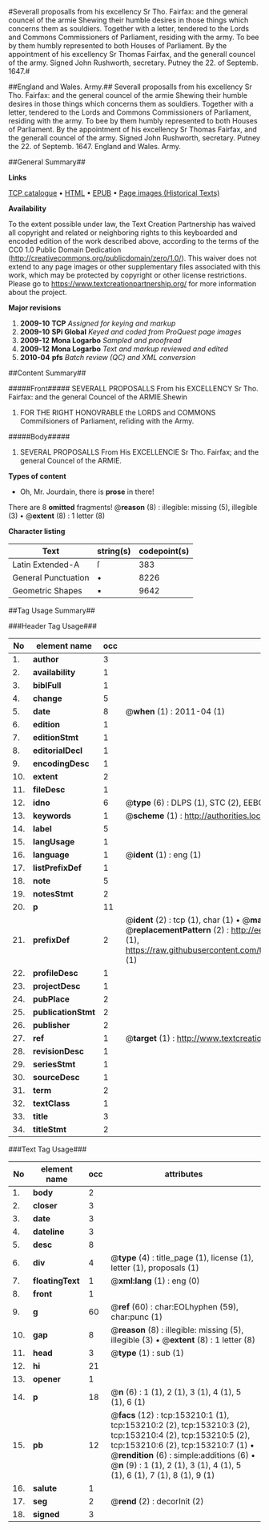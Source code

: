 #Severall proposalls from his excellency Sr Tho. Fairfax: and the general councel of the armie Shewing their humble desires in those things which concerns them as souldiers. Together with a letter, tendered to the Lords and Commons Commissioners of Parliament, residing with the army. To bee by them humbly represented to both Houses of Parliament. By the appointment of his excellency Sr Thomas Fairfax, and the generall councel of the army. Signed John Rushworth, secretary. Putney the 22. of Septemb. 1647.#

##England and Wales. Army.##
Severall proposalls from his excellency Sr Tho. Fairfax: and the general councel of the armie Shewing their humble desires in those things which concerns them as souldiers. Together with a letter, tendered to the Lords and Commons Commissioners of Parliament, residing with the army. To bee by them humbly represented to both Houses of Parliament. By the appointment of his excellency Sr Thomas Fairfax, and the generall councel of the army. Signed John Rushworth, secretary. Putney the 22. of Septemb. 1647.
England and Wales. Army.

##General Summary##

**Links**

[TCP catalogue](http://www.ota.ox.ac.uk/tcp/)  • 
[HTML](http://tei.it.ox.ac.uk/tcp/Texts-HTML/free/A84/A84985.html)  • 
[EPUB](http://tei.it.ox.ac.uk/tcp/Texts-EPUB/free/A84/A84985.epub) • 
[Page images (Historical Texts)](https://historicaltexts.jisc.ac.uk/eebo-99899375e)

**Availability**

To the extent possible under law, the Text Creation Partnership has waived all copyright and related or neighboring rights to this keyboarded and encoded edition of the work described above, according to the terms of the CC0 1.0 Public Domain Dedication (http://creativecommons.org/publicdomain/zero/1.0/). This waiver does not extend to any page images or other supplementary files associated with this work, which may be protected by copyright or other license restrictions. Please go to https://www.textcreationpartnership.org/ for more information about the project.

**Major revisions**

1. __2009-10__ __TCP__ *Assigned for keying and markup*
1. __2009-10__ __SPi Global__ *Keyed and coded from ProQuest page images*
1. __2009-12__ __Mona Logarbo__ *Sampled and proofread*
1. __2009-12__ __Mona Logarbo__ *Text and markup reviewed and edited*
1. __2010-04__ __pfs__ *Batch review (QC) and XML conversion*

##Content Summary##

#####Front#####
SEVERALL PROPOSALLS From his EXCELLENCY Sr Tho. Fairfax: and the general Councel of the ARMIE.Shewin
1. FOR THE RIGHT HONOVRABLE the LORDS and COMMONS Commiſsioners of Parliament, reſiding with the Army.

#####Body#####

1. SEVERAL PROPOSALLS From His EXCELLENCIE Sr Tho. Fairfax; and the general Councel of the ARMIE.

**Types of content**

  * Oh, Mr. Jourdain, there is **prose** in there!

There are 8 **omitted** fragments! 
 @__reason__ (8) : illegible: missing (5), illegible (3)  •  @__extent__ (8) : 1 letter (8)

**Character listing**


|Text|string(s)|codepoint(s)|
|---|---|---|
|Latin Extended-A|ſ|383|
|General Punctuation|•|8226|
|Geometric Shapes|▪|9642|

##Tag Usage Summary##

###Header Tag Usage###

|No|element name|occ|attributes|
|---|---|---|---|
|1.|__author__|3||
|2.|__availability__|1||
|3.|__biblFull__|1||
|4.|__change__|5||
|5.|__date__|8| @__when__ (1) : 2011-04 (1)|
|6.|__edition__|1||
|7.|__editionStmt__|1||
|8.|__editorialDecl__|1||
|9.|__encodingDesc__|1||
|10.|__extent__|2||
|11.|__fileDesc__|1||
|12.|__idno__|6| @__type__ (6) : DLPS (1), STC (2), EEBO-CITATION (1), PROQUEST (1), VID (1)|
|13.|__keywords__|1| @__scheme__ (1) : http://authorities.loc.gov/ (1)|
|14.|__label__|5||
|15.|__langUsage__|1||
|16.|__language__|1| @__ident__ (1) : eng (1)|
|17.|__listPrefixDef__|1||
|18.|__note__|5||
|19.|__notesStmt__|2||
|20.|__p__|11||
|21.|__prefixDef__|2| @__ident__ (2) : tcp (1), char (1)  •  @__matchPattern__ (2) : ([0-9\-]+):([0-9IVX]+) (1), (.+) (1)  •  @__replacementPattern__ (2) : http://eebo.chadwyck.com/downloadtiff?vid=$1&page=$2 (1), https://raw.githubusercontent.com/textcreationpartnership/Texts/master/tcpchars.xml#$1 (1)|
|22.|__profileDesc__|1||
|23.|__projectDesc__|1||
|24.|__pubPlace__|2||
|25.|__publicationStmt__|2||
|26.|__publisher__|2||
|27.|__ref__|1| @__target__ (1) : http://www.textcreationpartnership.org/docs/. (1)|
|28.|__revisionDesc__|1||
|29.|__seriesStmt__|1||
|30.|__sourceDesc__|1||
|31.|__term__|2||
|32.|__textClass__|1||
|33.|__title__|3||
|34.|__titleStmt__|2||


###Text Tag Usage###

|No|element name|occ|attributes|
|---|---|---|---|
|1.|__body__|2||
|2.|__closer__|3||
|3.|__date__|3||
|4.|__dateline__|3||
|5.|__desc__|8||
|6.|__div__|4| @__type__ (4) : title_page (1), license (1), letter (1), proposals (1)|
|7.|__floatingText__|1| @__xml:lang__ (1) : eng (0)|
|8.|__front__|1||
|9.|__g__|60| @__ref__ (60) : char:EOLhyphen (59), char:punc (1)|
|10.|__gap__|8| @__reason__ (8) : illegible: missing (5), illegible (3)  •  @__extent__ (8) : 1 letter (8)|
|11.|__head__|3| @__type__ (1) : sub (1)|
|12.|__hi__|21||
|13.|__opener__|1||
|14.|__p__|18| @__n__ (6) : 1 (1), 2 (1), 3 (1), 4 (1), 5 (1), 6 (1)|
|15.|__pb__|12| @__facs__ (12) : tcp:153210:1 (1), tcp:153210:2 (2), tcp:153210:3 (2), tcp:153210:4 (2), tcp:153210:5 (2), tcp:153210:6 (2), tcp:153210:7 (1)  •  @__rendition__ (6) : simple:additions (6)  •  @__n__ (9) : 1 (1), 2 (1), 3 (1), 4 (1), 5 (1), 6 (1), 7 (1), 8 (1), 9 (1)|
|16.|__salute__|1||
|17.|__seg__|2| @__rend__ (2) : decorInit (2)|
|18.|__signed__|3||
